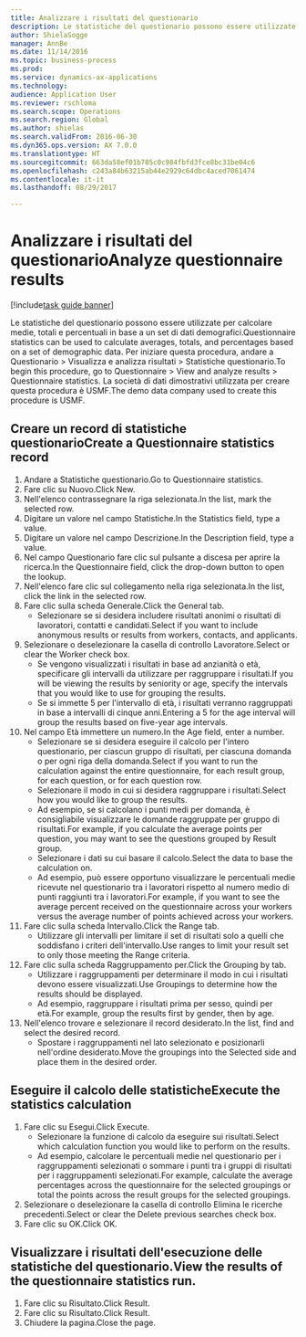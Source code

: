 ```yaml
--- 
title: Analizzare i risultati del questionario
description: Le statistiche del questionario possono essere utilizzate per calcolare medie, totali e percentuali in base a un set di dati demografici.
author: ShielaSogge
manager: AnnBe
ms.date: 11/14/2016
ms.topic: business-process
ms.prod: 
ms.service: dynamics-ax-applications
ms.technology: 
audience: Application User
ms.reviewer: rschloma
ms.search.scope: Operations
ms.search.region: Global
ms.author: shielas
ms.search.validFrom: 2016-06-30
ms.dyn365.ops.version: AX 7.0.0
ms.translationtype: HT
ms.sourcegitcommit: 663da58ef01b705c0c984fbfd3fce8bc31be04c6
ms.openlocfilehash: c243a84b63215ab44e2929c64dbc4aced7061474
ms.contentlocale: it-it
ms.lasthandoff: 08/29/2017

---
```

# <a name="analyze-questionnaire-results"></a><span data-ttu-id="e0f8a-103">Analizzare i risultati del questionario</span><span class="sxs-lookup"><span data-stu-id="e0f8a-103">Analyze questionnaire results</span></span>

[!include[task guide banner](../../includes/task-guide-banner.md)]

<span data-ttu-id="e0f8a-104">Le statistiche del questionario possono essere utilizzate per calcolare medie, totali e percentuali in base a un set di dati demografici.</span><span class="sxs-lookup"><span data-stu-id="e0f8a-104">Questionnaire statistics can be used to calculate averages, totals, and percentages based on a set of demographic data.</span></span> <span data-ttu-id="e0f8a-105">Per iniziare questa procedura, andare a Questionario > Visualizza e analizza risultati > Statistiche questionario.</span><span class="sxs-lookup"><span data-stu-id="e0f8a-105">To begin this procedure, go to Questionnaire > View and analyze results > Questionnaire statistics.</span></span> <span data-ttu-id="e0f8a-106">La società di dati dimostrativi utilizzata per creare questa procedura è USMF.</span><span class="sxs-lookup"><span data-stu-id="e0f8a-106">The demo data company used to create this procedure is USMF.</span></span>


## <a name="create-a-questionnaire-statistics-record"></a><span data-ttu-id="e0f8a-107">Creare un record di statistiche questionario</span><span class="sxs-lookup"><span data-stu-id="e0f8a-107">Create a Questionnaire statistics record</span></span>
1. <span data-ttu-id="e0f8a-108">Andare a Statistiche questionario.</span><span class="sxs-lookup"><span data-stu-id="e0f8a-108">Go to Questionnaire statistics.</span></span>
2. <span data-ttu-id="e0f8a-109">Fare clic su Nuovo.</span><span class="sxs-lookup"><span data-stu-id="e0f8a-109">Click New.</span></span>
3. <span data-ttu-id="e0f8a-110">Nell'elenco contrassegnare la riga selezionata.</span><span class="sxs-lookup"><span data-stu-id="e0f8a-110">In the list, mark the selected row.</span></span>
4. <span data-ttu-id="e0f8a-111">Digitare un valore nel campo Statistiche.</span><span class="sxs-lookup"><span data-stu-id="e0f8a-111">In the Statistics field, type a value.</span></span>
5. <span data-ttu-id="e0f8a-112">Digitare un valore nel campo Descrizione.</span><span class="sxs-lookup"><span data-stu-id="e0f8a-112">In the Description field, type a value.</span></span>
6. <span data-ttu-id="e0f8a-113">Nel campo Questionario fare clic sul pulsante a discesa per aprire la ricerca.</span><span class="sxs-lookup"><span data-stu-id="e0f8a-113">In the Questionnaire field, click the drop-down button to open the lookup.</span></span>
7. <span data-ttu-id="e0f8a-114">Nell'elenco fare clic sul collegamento nella riga selezionata.</span><span class="sxs-lookup"><span data-stu-id="e0f8a-114">In the list, click the link in the selected row.</span></span>
8. <span data-ttu-id="e0f8a-115">Fare clic sulla scheda Generale.</span><span class="sxs-lookup"><span data-stu-id="e0f8a-115">Click the General tab.</span></span>
    * <span data-ttu-id="e0f8a-116">Selezionare se si desidera includere risultati anonimi o risultati di lavoratori, contatti e candidati.</span><span class="sxs-lookup"><span data-stu-id="e0f8a-116">Select if you want to include anonymous results or results from workers, contacts, and applicants.</span></span>  
9. <span data-ttu-id="e0f8a-117">Selezionare o deselezionare la casella di controllo Lavoratore.</span><span class="sxs-lookup"><span data-stu-id="e0f8a-117">Select or clear the Worker check box.</span></span>
    * <span data-ttu-id="e0f8a-118">Se vengono visualizzati i risultati in base ad anzianità o età, specificare gli intervalli da utilizzare per raggruppare i risultati.</span><span class="sxs-lookup"><span data-stu-id="e0f8a-118">If you will be viewing the results by seniority or age, specify the intervals that you would like to use for grouping the results.</span></span>  
    * <span data-ttu-id="e0f8a-119">Se si immette 5 per l'intervallo di età, i risultati verranno raggruppati in base a intervalli di cinque anni.</span><span class="sxs-lookup"><span data-stu-id="e0f8a-119">Entering a 5 for the age interval will group the results based on five-year age intervals.</span></span>  
10. <span data-ttu-id="e0f8a-120">Nel campo Età immettere un numero.</span><span class="sxs-lookup"><span data-stu-id="e0f8a-120">In the Age field, enter a number.</span></span>
    * <span data-ttu-id="e0f8a-121">Selezionare se si desidera eseguire il calcolo per l'intero questionario, per ciascun gruppo di risultati, per ciascuna domanda o per ogni riga della domanda.</span><span class="sxs-lookup"><span data-stu-id="e0f8a-121">Select if you want to run the calculation against the entire questionnaire, for each result group, for each question, or for each question row.</span></span>  
    * <span data-ttu-id="e0f8a-122">Selezionare il modo in cui si desidera raggruppare i risultati.</span><span class="sxs-lookup"><span data-stu-id="e0f8a-122">Select how you would like to group the results.</span></span>  
    * <span data-ttu-id="e0f8a-123">Ad esempio, se si calcolano i punti medi per domanda, è consigliabile visualizzare le domande raggruppate per gruppo di risultati.</span><span class="sxs-lookup"><span data-stu-id="e0f8a-123">For example, if you calculate the average points per question, you may want to see the questions grouped by Result group.</span></span>  
    * <span data-ttu-id="e0f8a-124">Selezionare i dati su cui basare il calcolo.</span><span class="sxs-lookup"><span data-stu-id="e0f8a-124">Select the data to base the calculation on.</span></span>  
    * <span data-ttu-id="e0f8a-125">Ad esempio, può essere opportuno visualizzare le percentuali medie ricevute nel questionario tra i lavoratori rispetto al numero medio di punti raggiunti tra i lavoratori.</span><span class="sxs-lookup"><span data-stu-id="e0f8a-125">For example, if you want to see the average percent received on the questionnaire across your workers versus the average number of points achieved across your workers.</span></span>  
11. <span data-ttu-id="e0f8a-126">Fare clic sulla scheda Intervallo.</span><span class="sxs-lookup"><span data-stu-id="e0f8a-126">Click the Range tab.</span></span>
    * <span data-ttu-id="e0f8a-127">Utilizzare gli intervalli per limitare il set di risultati solo a quelli che soddisfano i criteri dell'intervallo.</span><span class="sxs-lookup"><span data-stu-id="e0f8a-127">Use ranges to limit your result set to only those meeting the Range criteria.</span></span>  
12. <span data-ttu-id="e0f8a-128">Fare clic sulla scheda Raggruppamento per.</span><span class="sxs-lookup"><span data-stu-id="e0f8a-128">Click the Grouping by tab.</span></span>
    * <span data-ttu-id="e0f8a-129">Utilizzare i raggruppamenti per determinare il modo in cui i risultati devono essere visualizzati.</span><span class="sxs-lookup"><span data-stu-id="e0f8a-129">Use Groupings to determine how the results should be displayed.</span></span>  
    * <span data-ttu-id="e0f8a-130">Ad esempio, raggruppare i risultati prima per sesso, quindi per età.</span><span class="sxs-lookup"><span data-stu-id="e0f8a-130">For example, group the results first by gender, then by age.</span></span>  
13. <span data-ttu-id="e0f8a-131">Nell'elenco trovare e selezionare il record desiderato.</span><span class="sxs-lookup"><span data-stu-id="e0f8a-131">In the list, find and select the desired record.</span></span>
    * <span data-ttu-id="e0f8a-132">Spostare i raggruppamenti nel lato selezionato e posizionarli nell'ordine desiderato.</span><span class="sxs-lookup"><span data-stu-id="e0f8a-132">Move the groupings into the Selected side and place them in the desired order.</span></span>  

## <a name="execute-the-statistics-calculation"></a><span data-ttu-id="e0f8a-133">Eseguire il calcolo delle statistiche</span><span class="sxs-lookup"><span data-stu-id="e0f8a-133">Execute the statistics calculation</span></span>
1. <span data-ttu-id="e0f8a-134">Fare clic su Esegui.</span><span class="sxs-lookup"><span data-stu-id="e0f8a-134">Click Execute.</span></span>
    * <span data-ttu-id="e0f8a-135">Selezionare la funzione di calcolo da eseguire sui risultati.</span><span class="sxs-lookup"><span data-stu-id="e0f8a-135">Select which calculation function you would like to perform on the results.</span></span>  
    * <span data-ttu-id="e0f8a-136">Ad esempio, calcolare le percentuali medie nel questionario per i raggruppamenti selezionati o sommare i punti tra i gruppi di risultati per i raggruppamenti selezionati.</span><span class="sxs-lookup"><span data-stu-id="e0f8a-136">For example, calculate the average percentages across the questionnaire for the selected groupings or total the points across the result groups for the selected groupings.</span></span>  
2. <span data-ttu-id="e0f8a-137">Selezionare o deselezionare la casella di controllo Elimina le ricerche precedenti.</span><span class="sxs-lookup"><span data-stu-id="e0f8a-137">Select or clear the Delete previous searches check box.</span></span>
3. <span data-ttu-id="e0f8a-138">Fare clic su OK.</span><span class="sxs-lookup"><span data-stu-id="e0f8a-138">Click OK.</span></span>

## <a name="view-the-results-of-the-questionnaire-statistics-run"></a><span data-ttu-id="e0f8a-139">Visualizzare i risultati dell'esecuzione delle statistiche del questionario.</span><span class="sxs-lookup"><span data-stu-id="e0f8a-139">View the results of the questionnaire statistics run.</span></span>
1. <span data-ttu-id="e0f8a-140">Fare clic su Risultato.</span><span class="sxs-lookup"><span data-stu-id="e0f8a-140">Click Result.</span></span>
2. <span data-ttu-id="e0f8a-141">Fare clic su Risultato.</span><span class="sxs-lookup"><span data-stu-id="e0f8a-141">Click Result.</span></span>
3. <span data-ttu-id="e0f8a-142">Chiudere la pagina.</span><span class="sxs-lookup"><span data-stu-id="e0f8a-142">Close the page.</span></span>


